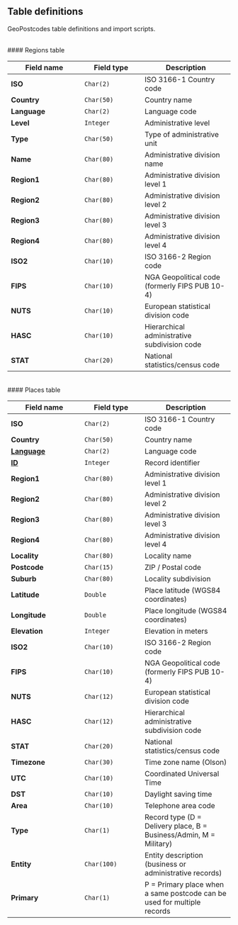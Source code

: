 ## Table definitions
GeoPostcodes table definitions and import scripts.

<br>
#### Regions table

<table class="table table-bordered table-striped">
<thead>
  <tr><th width="150">Field name</th><th width="120">Field type</th><th>Description</th></tr>
</thead>
<tbody>
  <tr><td><b>ISO</b></td><td><code>Char(2)</code></td><td>ISO 3166-1 Country code</td></tr>
  <tr><td><b>Country</b></td><td><code>Char(50)</code></td><td>Country name</td></tr>
  <tr><td><b>Language</b></td><td><code>Char(2)</code></td><td>Language code</td></tr>
  <tr><td><b>Level</b></td><td><code>Integer</code></td><td>Administrative level</td></tr>
  <tr><td><b>Type</b></td><td><code>Char(50)</code></td><td>Type of administrative unit</td></tr>
  <tr><td><b>Name</b></td><td><code>Char(80)</code></td><td>Administrative division name</td></tr>
  <tr><td><b>Region1</b></td><td><code>Char(80)</code></td><td>Administrative division level 1</td></tr>
  <tr><td><b>Region2</b></td><td><code>Char(80)</code></td><td>Administrative division level 2</td></tr>
  <tr><td><b>Region3</b></td><td><code>Char(80)</code></td><td>Administrative division level 3</td></tr>
  <tr><td><b>Region4</b></td><td><code>Char(80)</code></td><td>Administrative division level 4</td></tr>
  <tr><td><b>ISO2</b></td><td><code>Char(10)</code></td><td>ISO 3166-2 Region code</td></tr>
  <tr><td><b>FIPS</b></td><td><code>Char(10)</code></td><td>NGA Geopolitical code (formerly FIPS PUB 10-4)</td></tr>
  <tr><td><b>NUTS</b></td><td><code>Char(10)</code></td><td>European statistical division code</td></tr>
  <tr><td><b>HASC</b></td><td><code>Char(10)</code></td><td>Hierarchical administrative subdivision code</td></tr>
  <tr><td><b>STAT</b></td><td><code>Char(20)</code></td><td>National statistics/census code</td></tr>
</tbody>
</table>

<br>
#### Places table

<table class="table table-bordered table-striped">
<thead>
  <tr><th width="150">Field name</th><th width="120">Field type</th><th>Description</th></tr>
</thead>
<tbody>
  <tr><td><b>ISO</b></td><td><code>Char(2)</code></td><td>ISO 3166-1 Country code</td></tr>
  <tr><td><b>Country</b></td><td><code>Char(50)</code></td><td>Country name</td></tr>
  <tr><td><b><u>Language</u></b></td><td><code>Char(2)</code></td><td>Language code</td></tr>
  <tr><td><b><u>ID</u></b></td><td><code>Integer</code></td><td>Record identifier</td>
  </tr><tr><td><b>Region1</b></td><td><code>Char(80)</code></td><td>Administrative division level 1</td></tr>
  <tr><td><b>Region2</b></td><td><code>Char(80)</code></td><td>Administrative division level 2</td></tr>
  <tr><td><b>Region3</b></td><td><code>Char(80)</code></td><td>Administrative division level 3</td></tr>
  <tr><td><b>Region4</b></td><td><code>Char(80)</code></td><td>Administrative division level 4</td></tr>
  <tr><td><b>Locality</b></td><td><code>Char(80)</code></td><td>Locality name</td></tr>
  <tr><td><b>Postcode</b></td><td><code>Char(15)</code></td><td>ZIP / Postal code</td></tr>
  <tr><td><b>Suburb</b></td><td><code>Char(80)</code></td><td>Locality subdivision</td></tr>
  <tr><td><b>Latitude</b></td><td><code>Double</code></td><td>Place latitude (WGS84 coordinates)</td></tr>
  <tr><td><b>Longitude</b></td><td><code>Double</code></td><td>Place longitude (WGS84 coordinates)</td></tr>
  <tr><td><b>Elevation</b></td><td><code>Integer</code></td><td>Elevation in meters</td></tr>
  <tr><td><b>ISO2</b></td><td><code>Char(10)</code></td><td>ISO 3166-2 Region code</td></tr>
  <tr><td><b>FIPS</b></td><td><code>Char(10)</code></td><td>NGA Geopolitical code (formerly FIPS PUB 10-4)</td></tr>
  <tr><td><b>NUTS</b></td><td><code>Char(12)</code></td><td>European statistical division code</td></tr>
  <tr><td><b>HASC</b></td><td><code>Char(12)</code></td><td>Hierarchical administrative subdivision code</td></tr>
  <tr><td><b>STAT</b></td><td><code>Char(20)</code></td><td>National statistics/census code</td></tr>
  <tr><td><b>Timezone</b></td><td><code>Char(30)</code></td><td>Time zone name (Olson)</td></tr>
  <tr><td><b>UTC</b></td><td><code>Char(10)</code></td><td>Coordinated Universal Time</td></tr>
  <tr><td><b>DST</b></td><td><code>Char(10)</code></td><td>Daylight saving time</td></tr>
  <tr><td><b>Area</b></td><td><code>Char(10)</code></td><td>Telephone area code</td></tr>
  <tr><td><b>Type</b></td><td><code>Char(1)</code></td><td>Record type (D = Delivery place, B = Business/Admin, M = Military)</td></tr>
  <tr><td><b>Entity</b></td><td><code>Char(100)</code></td><td>Entity description (business or administrative records)</td></tr>
  <tr><td><b>Primary</b></td><td><code>Char(1)</code></td><td>P = Primary place when a same postcode can be used for multiple records</td></tr>
</tbody>
</table>
